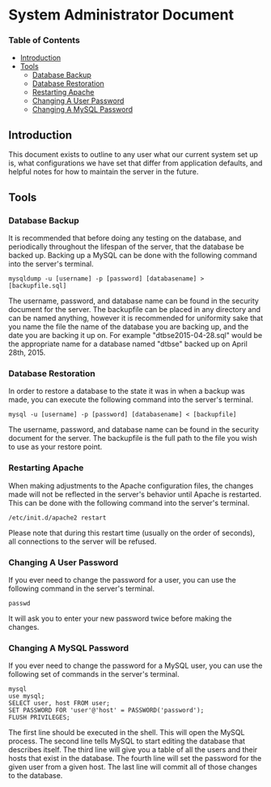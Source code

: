 # System Administrator Document

### Table of Contents
* [Introduction](#introduction)
* [Tools](#tools)
  * [Database Backup](#database-backup)
  * [Database Restoration](#database-restoration)
  * [Restarting Apache](#restarting-apache)
  * [Changing A User Password](#changing-a-user-password)
  * [Changing A MySQL Password](#changing-a-mysql-password)

## Introduction

This document exists to outline to any user what our current system set up is, what configurations we have set that differ from application defaults, and helpful notes for how to maintain the server in the future.

## Tools

### Database Backup

It is recommended that before doing any testing on the database, and periodically throughout the lifespan of the server, that the database be backed up. Backing up a MySQL can be done with the following command into the server's terminal.

```
mysqldump -u [username] -p [password] [databasename] > [backupfile.sql]
```

The username, password, and database name can be found in the security document for the server. The backupfile can be placed in any directory and can be named anything, however it is recommended for uniformity sake that you name the file the name of the database you are backing up, and the date you are backing it up on. For example "dtbse2015-04-28.sql" would be the appropriate name for a database named "dtbse" backed up on April 28th, 2015.

### Database Restoration

In order to restore a database to the state it was in when a backup was made, you can execute the following command into the server's terminal.

````
mysql -u [username] -p [password] [databasename] < [backupfile]
````

The username, password, and database name can be found in the security document for the server. The backupfile is the full path to the file you wish to use as your restore point.

### Restarting Apache

When making adjustments to the Apache configuration files, the changes made will not be reflected in the server's behavior until Apache is restarted. This can be done with the following command into the server's terminal.

```
/etc/init.d/apache2 restart
```

Please note that during this restart time (usually on the order of seconds), all connections to the server will be refused.

### Changing A User Password

If you ever need to change the password for a user, you can use the following command in the server's terminal.

````
passwd
````

It will ask you to enter your new password twice before making the changes.

### Changing A MySQL Password

If you ever need to change the password for a MySQL user, you can use the following set of commands in the server's terminal.

````
mysql
use mysql;
SELECT user, host FROM user;
SET PASSWORD FOR 'user'@'host' = PASSWORD('password');
FLUSH PRIVILEGES;
````

The first line should be executed in the shell. This will open the MySQL process. The second line tells MySQL to start editing the database that describes itself. The third line will give you a table of all the users and their hosts that exist in the database. The fourth line will set the password for the given user from a given host. The last line will commit all of those changes to the database.
